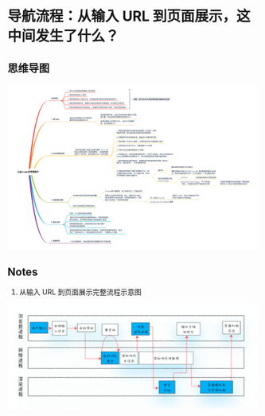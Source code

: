 # 导航流程：从输入 URL 到页面展示，这中间发生了什么？

## 思维导图

![](/MindMap/Browser/从输入URL到页面展示.png)

## Notes

1. 从输入 URL 到页面展示完整流程示意图

![](/MindMap/Browser/从输入URL到页面展示完整流程示意图.png)
